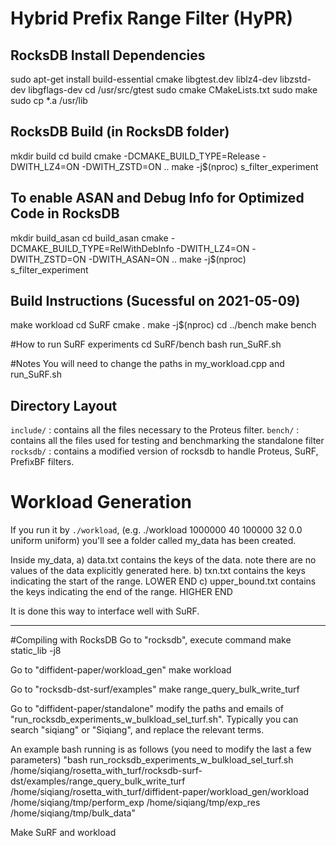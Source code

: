 # Hybrid Prefix Range Filter (HyPR)

## RocksDB Install Dependencies
sudo apt-get install build-essential cmake libgtest.dev liblz4-dev libzstd-dev libgflags-dev
cd /usr/src/gtest
sudo cmake CMakeLists.txt
sudo make
sudo cp *.a /usr/lib

## RocksDB Build (in RocksDB folder)
mkdir build
cd build
cmake -DCMAKE_BUILD_TYPE=Release -DWITH_LZ4=ON -DWITH_ZSTD=ON ..
make -j$(nproc) s_filter_experiment

## To enable ASAN and Debug Info for Optimized Code in RocksDB

mkdir build_asan
cd build_asan
cmake -DCMAKE_BUILD_TYPE=RelWithDebInfo -DWITH_LZ4=ON -DWITH_ZSTD=ON -DWITH_ASAN=ON ..
make -j$(nproc) s_filter_experiment

## Build Instructions (Sucessful on 2021-05-09)

make workload
cd SuRF
cmake .
make -j$(nproc)
cd ../bench
make bench

#How to run SuRF experiments
	cd SuRF/bench
	bash run_SuRF.sh

#Notes
	You will need to change the paths in my_workload.cpp and run_SuRF.sh

## Directory Layout
`include/` : contains all the files necessary to the Proteus filter.
`bench/` : contains all the files used for testing and benchmarking the standalone filter 
`rocksdb/` : contains a modified version of rocksdb to handle Proteus, SuRF, PrefixBF filters.

# Workload Generation

If you run it by `./workload`, (e.g. ./workload 1000000 40 100000 32 0.0 uniform uniform) you'll see a folder called my_data has been created.

Inside my_data,
	a) data.txt contains the keys of the data. note there are no values of the data explicitly generated here.
	b) txn.txt contains the keys indicating the start of the range. LOWER END
	c) upper_bound.txt contains the keys indicating the end of the range. HIGHER END

It is done this way to interface well with SuRF.

---

#Compiling with RocksDB
Go to "rocksdb", execute command 
make static_lib -j8 

Go to "diffident-paper/workload_gen"
make workload

Go to "rocksdb-dst-surf/examples"
make range_query_bulk_write_turf

Go to "diffident-paper/standalone"
modify the paths and emails of "run_rocksdb_experiments_w_bulkload_sel_turf.sh". Typically you can search "siqiang" or "Siqiang", and replace the relevant terms.

An example bash running is as follows (you need to modify the last a few parameters)
"bash run_rocksdb_experiments_w_bulkload_sel_turf.sh /home/siqiang/rosetta_with_turf/rocksdb-surf-dst/examples/range_query_bulk_write_turf /home/siqiang/rosetta_with_turf/diffident-paper/workload_gen/workload /home/siqiang/tmp/perform_exp /home/siqiang/tmp/exp_res /home/siqiang/tmp/bulk_data"

Make SuRF and workload